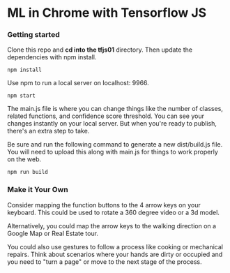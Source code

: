 # ML in Chrome with Tensorflow JS

### Getting started

Clone this repo and <b>cd into the tfjs01</b> directory. Then update the dependencies with npm install.
```
npm install
```
Use npm to run a local server on localhost: 9966.
```
npm start
```
The main.js file is where you can change things like the number of classes, related functions, and confidence score threshold. You can see your changes instantly on your local server. But when you're ready to publish, there's an extra step to take.

Be sure and run the following command to generate a new dist/build.js file. You will need to upload this along with main.js for things to work properly on the web.

```
npm run build
```
### Make it Your Own
Consider mapping the function buttons to the 4 arrow keys on your keyboard. This could be used to rotate a 360 degree video or a 3d model. 

Alternatively, you could map the arrow keys to the walking direction on a Google Map or Real Estate tour.

You could also use gestures to follow a process like cooking or mechanical repairs. Think about scenarios where your hands are dirty or occupied and you need to "turn a page" or move to the next stage of the process.



